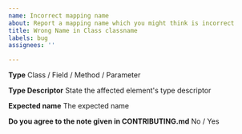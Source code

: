 ```yaml
---
name: Incorrect mapping name
about: Report a mapping name which you might think is incorrect
title: Wrong Name in Class classname
labels: bug
assignees: ''

---
```


**Type**
Class / Field / Method / Parameter

**Type Descriptor**
State the affected element's type descriptor

**Expected name**
The expected name

**Do you agree to the note given in CONTRIBUTING.md**
No / Yes
